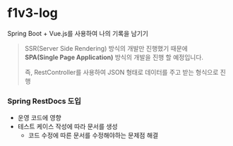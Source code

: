 # f1v3-log

Spring Boot + Vue.js를 사용하여 나의 기록을 남기기



> SSR(Server Side Rendering) 방식의 개발만 진행했기 때문에  
> **SPA(Single Page Application)** 방식의 개발을 진행 할 예정입니다.
> 
> 즉, RestController를 사용하여 JSON 형태로 데이터를 주고 받는 형식으로 진행



### Spring RestDocs 도입
- 운영 코드에 영향
- 테스트 케이스 작성에 따라 문서를 생성
  - 코드 수정에 따른 문서를 수정해야하는 문제점 해결

